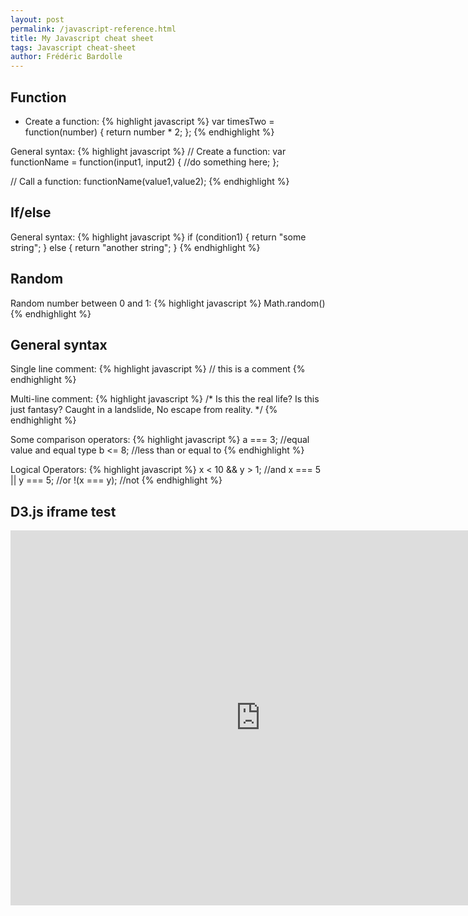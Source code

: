 ```yaml
---
layout: post
permalink: /javascript-reference.html
title: My Javascript cheat sheet
tags: Javascript cheat-sheet
author: Frédéric Bardolle
---
```

## Function
* Create a function:
{% highlight javascript %}
var timesTwo = function(number) {
    return number * 2;
};
{% endhighlight %}

General syntax:
{% highlight javascript %}
// Create a function:
var functionName = function(input1, input2) {
    //do something here;
};

// Call a function:
functionName(value1,value2);
{% endhighlight %}

## If/else
General syntax:
{% highlight javascript %}
if (condition1) {
    return "some string";
}
else {
    return "another string";
}
{% endhighlight %}

## Random
Random number between 0 and 1:
{% highlight javascript %}
Math.random()
{% endhighlight %}

## General syntax
Single line comment:
{% highlight javascript %}
// this is a comment
{% endhighlight %}

Multi-line comment:
{% highlight javascript %}
/*
Is this the real life?
Is this just fantasy?
Caught in a landslide,
No escape from reality.
*/
{% endhighlight %}

Some comparison operators:
{% highlight javascript %}
a === 3;	//equal value and equal type
b <= 8;     //less than or equal to
{% endhighlight %}

Logical Operators:
{% highlight javascript %}
x < 10 && y > 1;    //and
x === 5 || y === 5; //or
!(x === y);         //not
{% endhighlight %}

## D3.js iframe test
<iframe width="800" height="600" src="http://seiteta.github.io/d3test.html" frameborder="0" allowfullscreen></iframe>
